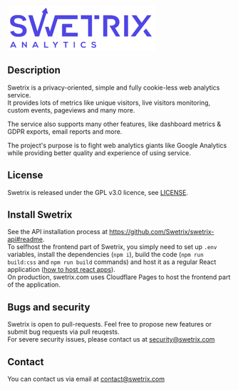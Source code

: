 <img src="/public/assets/logo_blue.svg" alt="" height="100" />

## Description
Swetrix is a privacy-oriented, simple and fully cookie-less web analytics service.\
It provides lots of metrics like unique visitors, live visitors monitoring, custom events, pageviews and many more.

The service also supports many other features, like dashboard metrics & GDPR exports, email reports and more.

The project's purpose is to fight web analytics giants like Google Analytics while providing better quality and experience of using service.

## License
Swetrix is released under the GPL v3.0 licence, see [LICENSE](LICENSE).

## Install Swetrix
See the API installation process at https://github.com/Swetrix/swetrix-api#readme. \
To selfhost the frontend part of Swetrix, you simply need to set up `.env` variables, install the dependencies (`npm i`), build the code (`npm run build:css` and `npm run build` commands) and host it as a regular React application ([how to host react apps](https://create-react-app.dev/docs/deployment/)).\
On production, swetrix.com uses Cloudflare Pages to host the frontend part of the application.

## Bugs and security
Swetrix is open to pull-requests. Feel free to propose new features or submit bug requests via pull reuqests.\
For severe security issues, please contact us at security@swetrix.com

## Contact
You can contact us via email at contact@swetrix.com
